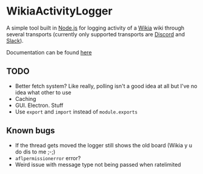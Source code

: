 # WikiaActivityLogger
A simple tool built in [Node.js](https://nodejs.org) for logging activity of a [Wikia](http://community.wikia.com) wiki through several transports (currently only supported transports are [Discord](https://discordapp.com) and [Slack](https://slack.com)).

Documentation can be found [here](http://kocka.wikia.com/wiki/WikiaActivityLogger)

## TODO
- Better fetch system? Like really, polling isn't a good idea at all but I've no idea what other to use
- Caching
- GUI. Electron. Stuff
- Use `export` and `import` instead of `module.exports`

## Known bugs
- If the thread gets moved the logger still shows the old board (Wikia y u do dis to me ;-;)
- `aflpermissionerror` error?
- Weird issue with message type not being passed when ratelimited
